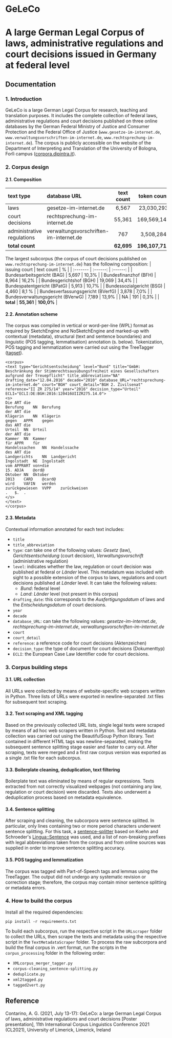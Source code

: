 # GeLeCo
# A large German Legal Corpus of laws, administrative regulations and court decisions issued in Germany at federal level

## Documentation

### 1.  Introduction
GeLeCo is a large German Legal Corpus for research, teaching and translation purposes. It includes the complete collection of federal laws, administrative regulations and court decisions published on three online databases by the German Federal Ministry of Justice and Consumer Protection and the Federal Office of Justice (`www.gesetze-im-internet.de`, `www.verwaltungsvorschriften-im-internet.de`, `www.rechtsprechung-im-internet.de`). The corpus is publicly accessible on the website of the Department of Interpreting and Translation of the University of Bologna, Forlì campus ([corpora.dipintra.it](https://corpora.dipintra.it/public/run.cgi/first_form?corpname=geleco;align=)).

### 2.	Corpus design
#### 2.1.	Composition

| text type |	database URL | text count	| token count |
| :--------- | :--------- | :---------: | :---------: |
|laws |	gesetze-im-internet.de |	6,567	| 23,030,293 |
|court decisions |	rechtsprechung-im-internet.de |	55,361	| 169,569,142 |
|administrative regulations |	verwaltungsvorschriften-im-internet.de |	767	| 3,508,284 |
|**total count** |  |	**62,695** |	**196,107,719** |

The largest subcorpus (the corpus of court decisions published on `www.rechtsprechung-im-internet.de`) has the following composition: 
| issuing court | text count | % |
| :------- | :------: | :------: |
| Bundesarbeitsgericht (BAG) | 5,697 | 10,3% |
| Bundesfinanzhof (BFH) | 8,964 | 16,2% |
| Bundesgerichtshof (BGH) | 19,069 | 34,4% |
| Bundespatentgericht (BPatG) | 5,913 | 10,7% |
| Bundessozialgericht (BSG) | 4,460 | 8,1 % |
| Bundesverfassungsgericht (BVerfG) | 3,878 | 7,0% |
| Bundesverwaltungsgericht (BVerwG) | 7,189 | 13,9% |
| NA | 191 | 0,3% |
| **total** | **55,361** | **100,0%** |


#### 2.2.	Annotation scheme
The corpus was compiled in vertical or word-per-line (WPL) format as required by SketchEngine and NoSketchEngine and marked-up with contextual (metadata), structural (text and sentence boundaries) and linguistic (POS tagging, lemmatisation) annotation (s. below). Tokenization, POS tagging and lemmatization were carried out using the TreeTagger ([tagset](https://www.cis.uni-muenchen.de/~schmid/tools/TreeTagger/data/STTS-Tagset.pdf)). 

```
<corpus>
<text type="Gerichtsentscheidung" level="Bund" title="GmbH: Beschränkung der Stimmrechtsausübungsfreiheit eines Gesellschafters aufgrund der Treuepflicht" title_abbreviation="NA" drafting_date="12.04.2016" decade="2010" database_URL="rechtsprechung-im-internet.de" court="BGH" court_detail="BGH 2. Zivilsenat" reference="II ZR 275/14" year="2016" decision_type="Urteil" ECLI="ECLI:DE:BGH:2016:120416UIIZR275.14.0">
<s>
Die	ART	die
Berufung	NN	Berufung
der	ART	die
Klägerin	NN	Klägerin
gegen	APPR	gegen
das	ART	die
Urteil	NN	Urteil
der	ART	die
Kammer	NN	Kammer
für	APPR	für
Handelssachen	NN	Handelssache
des	ART	die
Landgerichts	NN	Landgericht
Ingolstadt	NE	Ingolstadt
vom	APPRART	von+die
15.	ADJA	@ord@
Oktober	NN	Oktober
2013	CARD	@card@
wird	VAFIN	werden
zurückgewiesen	VVPP	zurückweisen
.	$.	.
</s>
</text>
</corpus>
```


#### 2.3.	Metadata
Contextual information annotated for each text includes:
-	`title`
-	`title_abbreviation`
-	`type`: can take one of the following values: _Gesetz_ (law), _Gerichtsentscheidung_ (court decision), _Verwaltungsvorschrift_ (administrative regulation)
-	`level`: indicates whether the law, regulation or court decision was published at federal or _Länder_ level. This metadatum was included with sight to a possible extension of the corpus to laws, regulations and court decisions published at _Länder_ level. It can take the following values: 
    -	_Bund_: federal level
    -	_Land_: _Länder_ level (not present in this corpus)
-	`drafting_date`: this corresponds to the _Ausfertigungsdatum_ of laws and the _Entscheidungsdatum_ of court decisions.
-	`year`
-	`decade`
-	`database_URL`: can take the following values: _gesetze-im-internet.de_, _rechtsprechung-im-internet.de_, _verwaltungsvorschriften-im-internet.de_
-	`court`
-	`court_detail`
-	`reference`: a reference code for court decisions (Aktenzeichen)
-	`decision_type`: the type of document for court decisions (Dokumenttyp) 
-	`ECLI`: the European Case Law Identifier code for court decisions.


### 3.	Corpus building steps
#### 3.1.	URL collection
All URLs were collected by means of website-specific web scrapers written in Python. Three lists of URLs were exported in newline-separated .txt files for subsequent text scraping.

#### 3.2.	Text scraping and XML tagging
Based on the previously collected URL lists, single legal texts were scraped by means of ad hoc web scrapers written in Python. Text and metadata collection was carried out using the BeautifulSoup Python library. Text contained in different HTML tags was newline-separated, making the subsequent sentence splitting stage easier and faster to carry out. After scraping, texts were merged and a first raw corpus version was exported as a single .txt file for each subcorpus.

#### 3.3.	Boilerplate cleaning, deduplication, text filtering
Boilerplate text was eliminated by means of regular expressions. Texts extracted from not correctly visualized webpages (not containing any law, regulation or court decision) were discarded. Texts also underwent a deduplication process based on metadata equivalence.

#### 3.4.	Sentence splitting
After scraping and cleaning, the subcorpora were sentence splitted. In particular, only lines containing two or more period characters underwent sentence splitting. For this task, a [sentence-splitter](https://github.com/mediacloud/sentence-splitter) based on Koehn and Schroeder's [Lingua::Sentence](https://metacpan.org/pod/Lingua::Sentence) was used, and a list of non-breaking prefixes with legal abbreviations taken from the corpus and from online sources was supplied in order to improve sentence splitting accuracy.

#### 3.5.	POS tagging and lemmatization
The corpus was tagged with Part-of-Speech tags and lemmas using the TreeTagger.  The output did not undergo any systematic revision or correction stage; therefore, the corpus may contain minor sentence splitting or metadata errors.

### 4.	How to build the corpus
Install all the required dependencies:
```
pip install -r requirements.txt
```
To build each subcorpus, run the respective script in the `URLscraper` folder to collect the URLs, then scrape the texts and metadata using the respective script in the `TextMetadataScraper` folder.
To process the raw subcorpora and build the final corpus in .vert format, run the scripts in the `corpus_processing` folder in the following order:
- `XMLcorpus_merger_tagger.py`
- `corpus-cleaning_sentence-splitting.py`
- `deduplicate.py`
- `xml2tagged.py`
- `tagged2vert.py`

## Reference
Contarino, A. G. (2021, July 13-17): GeLeCo: a large German Legal Corpus of laws, administrative regulations and court decisions [Poster presentation], 11th International Corpus Linguistics Conference 2021 (CL2021), University of Limerick, Limerick, Ireland


